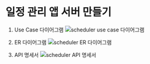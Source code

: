 # 일정 관리 앱 서버 만들기

1. Use Case 다이어그램
   ![scheduler use case 다이어그램](https://github.com/seungsuuu/Scheduler/assets/48900537/79e18f6b-6726-4562-92c3-b7970b4b2764)

2. ER 다이어그램
   ![scheduler ER 다이어그램](https://github.com/seungsuuu/Scheduler/assets/48900537/cdb69f24-dfaa-4dab-9fc6-4c0317ef6cfa)

3. API 명세서
   ![scheduler API 명세서](https://github.com/seungsuuu/Scheduler/assets/48900537/63db00cb-21b7-4874-9deb-ca2cc40a15ee)
